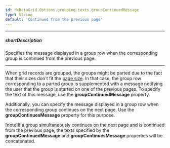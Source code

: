 ```yaml
---
id: dxDataGrid.Options.grouping.texts.groupContinuedMessage
type: String
default: 'Continued from the previous page'
---
```

---
##### shortDescription
Specifies the message displayed in a group row when the corresponding group is continued from the previous page.

---
When grid records are grouped, the groups might be parted due to the fact that their sizes don't fit the [page size](/api-reference/10%20UI%20Widgets/GridBase/1%20Configuration/paging/pageSize.md '/Documentation/ApiReference/UI_Components/dxDataGrid/Configuration/paging/#pageSize'). In that case, the group row corresponding to a parted group is supplemented with a message notifying the user that the group is started on one of the previous pages. To specify the text of this message, use the **groupContinuedMessage** property.

Additionally, you can specify the message displayed in a group row when the corresponding group continues on the next page. Use the **groupContinuesMessage** property for this purpose.

[note]If a group simultaneously continues on the next page and is continued from the previous page, the texts specified by the **groupContinuedMessage** and **groupContinuesMessage** properties will be concatenated.